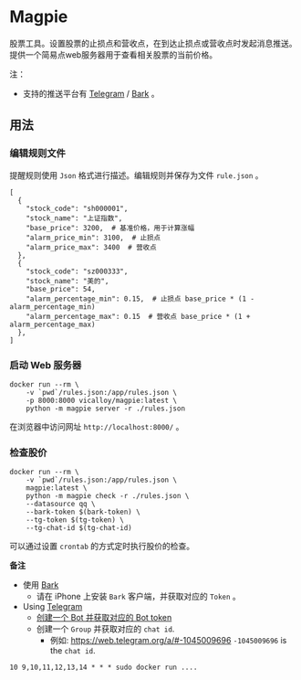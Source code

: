 # Magpie

股票工具。设置股票的止损点和营收点，在到达止损点或营收点时发起消息推送。提供一个简易点web服务器用于查看相关股票的当前价格。

注：

- 支持的推送平台有 [Telegram](https://telegram.org/) / [Bark](https://github.com/Finb/Bark/blob/master/README.en.md) 。

## 用法

### 编辑规则文件

提醒规则使用 `Json` 格式进行描述。编辑规则并保存为文件 `rule.json` 。

```
[
  {
    "stock_code": "sh000001",
    "stock_name": "上证指数",
    "base_price": 3200,  # 基准价格，用于计算涨幅
    "alarm_price_min": 3100,  # 止损点
    "alarm_price_max": 3400  # 营收点
  },
  {
    "stock_code": "sz000333",
    "stock_name": "美的",
    "base_price": 54,
    "alarm_percentage_min": 0.15,  # 止损点 base_price * (1 - alarm_percentage_min)
    "alarm_percentage_max": 0.15  # 营收点 base_price * (1 + alarm_percentage_max)
  },
]
```
### 启动 Web 服务器

```shell
docker run --rm \
    -v `pwd`/rules.json:/app/rules.json \
    -p 8000:8000 vicalloy/magpie:latest \
    python -m magpie server -r ./rules.json
```

在浏览器中访问网址 `http://localhost:8000/` 。

### 检查股价

```shell
docker run --rm \
    -v `pwd`/rules.json:/app/rules.json \
    magpie:latest \
    python -m magpie check -r ./rules.json \
    --datasource qq \
    --bark-token $(bark-token) \
    --tg-token $(tg-token) \
    --tg-chat-id $(tg-chat-id)
```

可以通过设置 `crontab` 的方式定时执行股价的检查。


**备注**

- 使用 [Bark](https://github.com/Finb/Bark/blob/master/README.en.md)
  - 请在 iPhone 上安装 `Bark` 客户端，并获取对应的 `Token` 。
- Using [Telegram](https://telegram.org/)
    - [创建一个 Bot 并获取对应的 Bot token](https://core.telegram.org/bots/tutorial#obtain-your-bot-token)
    - 创建一个 `Group` 并获取对应的 `chat id`.
        - 例如: https://web.telegram.org/a/#-1045009696  `-1045009696` is the `chat id`.

```
10 9,10,11,12,13,14 * * * sudo docker run ....
```
